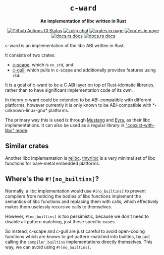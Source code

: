 <div align="center">
  <h1><code>c-ward</code></h1>

  <p>
    <strong>An implementation of libc written in Rust</strong>
  </p>

  <p>
    <a href="https://github.com/sunfishcode/c-ward/actions?query=workflow%3ACI"><img src="https://github.com/sunfishcode/c-ward/workflows/CI/badge.svg" alt="Github Actions CI Status" /></a>
    <a href="https://bytecodealliance.zulipchat.com/#narrow/stream/206238-general"><img src="https://img.shields.io/badge/zulip-join_chat-brightgreen.svg" alt="zulip chat" /></a>
    <a href="https://crates.io/crates/c-gull"><img src="https://img.shields.io/crates/v/c-gull.svg" alt="crates.io page" /></a>
    <a href="https://crates.io/crates/c-scape"><img src="https://img.shields.io/crates/v/c-scape.svg" alt="crates.io page" /></a>
    <a href="https://docs.rs/c-gull"><img src="https://docs.rs/c-gull/badge.svg" alt="docs.rs docs" /></a>
    <a href="https://docs.rs/c-scape"><img src="https://docs.rs/c-scape/badge.svg" alt="docs.rs docs" /></a>
  </p>
</div>

c-ward is an implementation of the libc ABI written in Rust.

It consists of two crates:
 - [c-scape], which is `no_std`, and
 - [c-gull], which pulls in c-scape and additionally provides features
   using `std`.

It is a goal of c-ward to be a C ABI layer on top of Rust-idomatic libraries,
rather than to have significant implementation code of its own.

In theory c-ward could be extended to be ABI-compatible with different
platforms, however currently it is only known to be ABI-compatible with
\*-unknown-linux-gnu\* platforms.

The primary way this is used is through [Mustang] and [Eyra], as their libc
implementations. It can also be used as a regular library in
["coexist-with-libc" mode].

## Similar crates

Another libc implementation is [relibc]. [tinyrlibc] is a very minimal set of
libc functions for bare-metal embedded platforms.

## Where's the `#![no_builtins]`?

Normally, a libc implementation would use `#[no_builtins]` to prevent compilers
from noticing the bodies of libc functions implement the semantics of libc
functions and replacing them with calls, which effectively makes them uselessly
recursive calls to themselves.

However, `#[no_builtins]` is too pessimistic, because we don't need to disable
all pattern matching, just these specific cases.

So instead, c-scape and c-gull are just careful to avoid open-coding functions
which are known to get pattern-matched into builtins, by just calling the
`compiler_builtins` implementations directly themselves. This way, we can avoid
using `#![no_builtins]`.

[c-scape]: https://github.com/sunfishcode/c-ward/tree/main/c-scape#readme
[c-gull]: https://github.com/sunfishcode/c-ward/tree/main/c-gull#readme
[relibc]: https://gitlab.redox-os.org/redox-os/relibc/
[tinyrlibc]: https://github.com/rust-embedded-community/tinyrlibc
[c-scape-example]: https://github.com/sunfishcode/c-ward/blob/main/example-crates/c-scape-example
[c-gull-example]: https://github.com/sunfishcode/c-ward/blob/main/example-crates/c-gull-example
[Mustang]: https://github.com/sunfishcode/mustang#readme
[Eyra]: https://github.com/sunfishcode/eyra#readme
["coexist-with-libc" mode]: https://github.com/sunfishcode/c-ward/blob/main/example-crates/libc-replacement#readme

